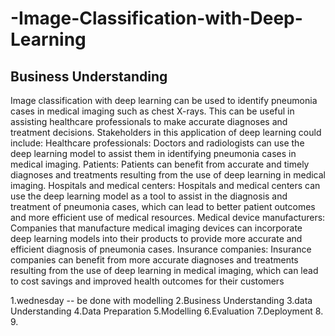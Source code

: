 # -Image-Classification-with-Deep-Learning

## Business Understanding

Image classification with deep learning can be used to identify pneumonia cases in medical imaging such as chest X-rays. This can be useful in assisting healthcare professionals to make accurate diagnoses and treatment decisions.
Stakeholders in this application of deep learning could include:
Healthcare professionals: Doctors and radiologists can use the deep learning model to assist them in identifying pneumonia cases in medical imaging.
Patients: Patients can benefit from accurate and timely diagnoses and treatments resulting from the use of deep learning in medical imaging.
Hospitals and medical centers: Hospitals and medical centers can use the deep learning model as a tool to assist in the diagnosis and treatment of pneumonia cases, which can lead to better patient outcomes and more efficient use of medical resources.
Medical device manufacturers: Companies that manufacture medical imaging devices can incorporate deep learning models into their products to provide more accurate and efficient diagnosis of pneumonia cases.
Insurance companies: Insurance companies can benefit from more accurate diagnoses and treatments resulting from the use of deep learning in medical imaging, which can lead to cost savings and improved health outcomes for their customers

1.wednesday -- be done with modelling 
2.Business Understanding
3.data Understanding
4.Data Preparation
5.Modelling
6.Evaluation
7.Deployment
8.
9.